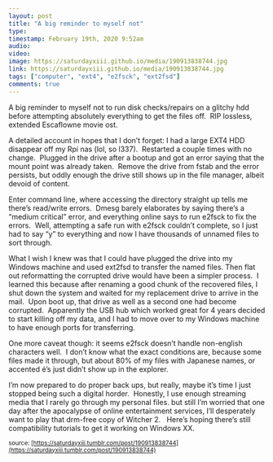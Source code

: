 ```yaml
---
layout: post
title: "A big reminder to myself not"
type: 
timestamp: February 19th, 2020 9:52am
audio: 
video: 
image: https://saturdayxiii.github.io/media/190913838744.jpg
link: https://saturdayxiii.github.io/media/190913838744.jpg
tags: ["computer", "ext4", "e2fsck", "ext2fsd"]
comments: true
---
```

A big reminder to myself not to run disk checks/repairs on a glitchy hdd before attempting absolutely everything to get the files off.  RIP lossless, extended Escaflowne movie ost.


A detailed account in hopes that I don’t forget:
I had a large EXT4 HDD disappear off my Rpi nas (lol, so l337).  Restarted a couple times with no change.  Plugged in the drive after a bootup and got an error saying that the mount point was already taken.  Remove the drive from fstab and the error persists, but oddly enough the drive still shows up in the file manager, albeit devoid of content.

Enter command line, where accessing the directory straight up tells me there’s read/write errors.  Dmesg barely elaborates by saying there’s a “medium critical” error, and everything online says to run e2fsck to fix the errors.  Well, attempting a safe run with e2fsck couldn’t complete, so I just had to say “y” to everything and now I have thousands of unnamed files to sort through.

What I wish I knew was that I could have plugged the drive into my Windows machine and used ext2fsd to transfer the named files. Then flat out reformatting the corrupted drive would have been a simpler process.  I learned this because after renaming a good chunk of the recovered files, I shut down the system and waited for my replacement drive to arrive in the mail.  Upon boot up, that drive as well as a second one had become corrupted.  Apparently the USB hub which worked great for 4 years decided to start killing off my data, and I had to move over to my Windows machine to have enough ports for transferring.

One more caveat though: it seems e2fsck doesn’t handle non-english characters well.  I don’t know what the exact conditions are, because some files made it through, but about 80% of my files with Japanese names, or accented é’s just didn’t show up in the explorer.  


I’m now prepared to do proper back ups, but really, maybe it’s time I just stopped being such a digital horder.  Honestly, I use enough streaming media that I rarely go through my personal files. but still I’m worried that one day after the apocalypse of online entertainment services, I’ll desperately want to play that drm-free copy of Witcher 2.   Here’s hoping there’s still compatibility tutorials to get it working on Windows XX.

<small>source: [https://saturdayxiii.tumblr.com/post/190913838744](https://saturdayxiii.tumblr.com/post/190913838744)</small>